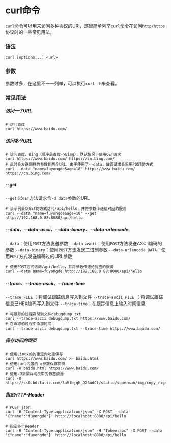 # curl命令

`curl`命令可以用来访问多种协议的URI，这里简单列举`curl`命令在访问`http/https`协议时的一些常见用法。

### 语法

`curl [options...] <url>`

### 参数

参数过多，在这里不一一列举，可以执行`curl -h`来查看。

### 常见用法
##### 访问一个URL

```shell
# 访问百度
curl https://www.baidu.com/
```

##### 访问多个URL

```shell
# 访问百度、Bing（顺序是百度->Bing），默认情况下使用GET请求
curl https://www.baidu.com/ https://cn.bing.com/
# 此时会发送同样的参数到两个URL，由于使用了--data，故该请求会采用POST的方式
curl --data "name=fuyongde&age=18" https://www.baidu.com/ https://cn.bing.com/
```

##### --get

`--get` 以`GET`方法请求含`-d data`参数的URL

```shell
# 该示例会以GET的方式访问/api/hello，并将参数传递给对应的服务
curl --data "name=fuyongde&age=18" --get http://192.168.0.88:8080/api/hello
```

##### --data、--data-ascii、--data-binary、--data-urlencode

`--data`：使用`POST`方法发送参数
`--data-ascii`：使用`POST`方法发送ASCII编码的参数
`--data-binary`：使用`POST`方法发送二进制参数
`--data-urlencode DATA`：使用`POST`方式发送编码过的URL参数

```shell
# 使用POST方式访问/api/hello，并将参数传递给对应的服务
curl --data name=fuyongde http://192.168.0.88:8080/api/hello
```

##### --trace、--trace-ascii、--trace-time

`--trace FILE` ：将调试跟踪信息写入到文件
`--trace-ascii FILE `：将调试跟踪信息已HEX编码写入到文件
`--trace-time`：在跟踪信息上输入时间信息

```shell
# 将跟踪的过程存储到文件debugdump.txt
curl --trace-ascii debugdump.txt https://www.baidu.com/
# 在跟踪的过程中添加时间
curl --trace-ascii debugdump.txt --trace-time https://www.baidu.com/
```

##### 保存访问的网页

```shell
# 使用Linux的的重定向功能保存
curl https://www.baidu.com/ >> baidu.html
# 使用curl内置的-o参数保存网页
curl -o baidu.html https://www.baidu.com/
# 使用-O来保存网页中的静态资源
curl -O https://ss0.bdstatic.com/5aV1bjqh_Q23odCf/static/superman/img/copy_rignt_24.png
```

##### 指定HTTP-Header

```shell
# POST json 
curl -H "Content-Type:application/json" -X POST --data '{"name":"fuyongde"}' http://localhost:8080/api/hello

# 指定多个Header
curl -H "Content-Type:application/json" -H "Token:abc" -X POST --data '{"name":"fuyongde"}' http://localhost:8080/api/hello
```